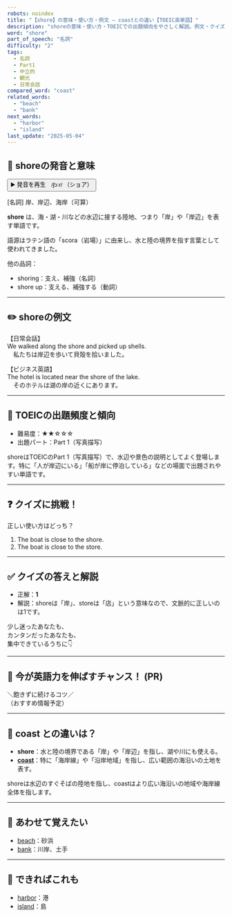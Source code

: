 ```yaml
---
robots: noindex
title: "【shore】の意味・使い方・例文 ― coastとの違い【TOEIC英単語】"
description: "shoreの意味・使い方・TOEICでの出題傾向をやさしく解説。例文・クイズ付きでcoastとの違いもわかりやすく学べます。"
word: "shore"
part_of_speech: "名詞"
difficulty: "2"
tags:
  - 名詞
  - Part1
  - 中立的
  - 観光
  - 日常会話
compared_word: "coast"
related_words:
  - "beach"
  - "bank"
next_words:
  - "harbor"
  - "island"
last_update: "2025-05-04"
---
```


## 🔰 shoreの発音と意味

<button class="play-audio" onclick="playTTS('shore')">
  <span class="play-audio-main">
    ▶️ 発音を再生　/ʃɔːr/
  </span>
  <span class="play-audio-sub">
    （ショア）
  </span>
</button>

[名詞] 岸、岸辺、海岸（可算）

**shore** は、海・湖・川などの水辺に接する陸地、つまり「岸」や「岸辺」を表す単語です。

語源はラテン語の「scora（岩場）」に由来し、水と陸の境界を指す言葉として使われてきました。

他の品詞：  
- shoring：支え、補強（名詞）
- shore up：支える、補強する（動詞）

---

## ✏️ shoreの例文

【日常会話】  
We walked along the shore and picked up shells.  
　私たちは岸辺を歩いて貝殻を拾いました。

【ビジネス英語】  
The hotel is located near the shore of the lake.  
　そのホテルは湖の岸の近くにあります。

---

## 🎯 TOEICの出題頻度と傾向

- 難易度：★★☆☆☆
- 出題パート：Part 1（写真描写）

shoreはTOEICのPart 1（写真描写）で、水辺や景色の説明としてよく登場します。特に「人が岸辺にいる」「船が岸に停泊している」などの場面で出題されやすい単語です。

---

## ❓ クイズに挑戦！

正しい使い方はどっち？

1. The boat is close to the shore.  
2. The boat is close to the store.

---

## ✅ クイズの答えと解説

- 正解：**1**
- 解説：shoreは「岸」、storeは「店」という意味なので、文脈的に正しいのは1です。

少し迷ったあなたも、  
カンタンだったあなたも、  
集中できているうちに👇️

---

## 🚀 今が英語力を伸ばすチャンス！ (PR)

<div class="info-center">
＼飽きずに続けるコツ／<br>  
（おすすめ情報予定）
</div>

---

## 🤔  coast との違いは？

- **shore**：水と陸の境界である「岸」や「岸辺」を指し、湖や川にも使える。
- **[coast](/word/coast)**：特に「海岸線」や「沿岸地域」を指し、広い範囲の海沿いの土地を表す。

shoreは水辺のすぐそばの陸地を指し、coastはより広い海沿いの地域や海岸線全体を指します。

---

## 🧩 あわせて覚えたい

- [beach](/word/beach)：砂浜
- [bank](/word/bank)：川岸、土手

---

## 📖 できればこれも

- [harbor](/word/harbor)：港
- [island](/word/island)：島

<!-- cvid: aid38_bid27 -->
